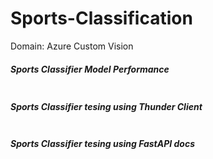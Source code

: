 # Sports-Classification
Domain: Azure Custom Vision

<h5 align = "left">Sports Classifier Model Performance</h5>

![]()


<h5 align = "left">Sports Classifier tesing using Thunder Client</h5>

![]()


<h5 align = "left">Sports Classifier tesing using FastAPI docs</h5>

![]()
